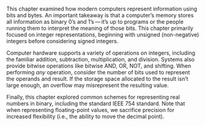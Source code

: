 This chapter examined how modern computers represent information using bits and bytes. An important takeaway is that a computer’s memory stores all information as binary 0’s and 1’s — it’s up to programs or the people running them to interpret the meaning of those bits. This chapter primarily focused on integer representations, beginning with unsigned (non-negative) integers before considering signed integers.

Computer hardware supports a variety of operations on integers, including the familiar addition, subtraction, multiplication, and division. Systems also provide bitwise operations like bitwise AND, OR, NOT, and shifting. When performing _any_ operation, consider the number of bits used to represent the operands and result. If the storage space allocated to the result isn’t large enough, an overflow may misrepresent the resulting value.

Finally, this chapter explored common schemes for representing real numbers in binary, including the standard IEEE 754 standard. Note that when representing floating-point values, we sacrifice precision for increased flexibility (i.e., the ability to move the decimal point).